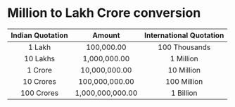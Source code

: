 # Million to Lakh Crore conversion


|Indian Quotation	  |	 Amount			  |International Quotation		 |
|:-------------------:|:------------------:|:----------------------------:|
|1 Lakh				  |	100,000.00		  |		100 Thousands            |
|10 Lakhs			  |	1,000,000.00	  |		1 Million				 |
|1 Crore			  |	10,000,000.00	  |		10 Million               |
|10 Crores			  |	100,000,000.00	  |		100 Million              |
|100 Crores			  |	1,000,000,000.00  |		1 Billion                |  